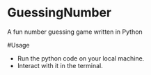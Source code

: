 # GuessingNumber

A fun number guessing game written in Python

#Usage

- Run the python code on your local machine.
- Interact with it in the terminal. 
